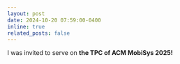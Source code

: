 ```yaml
---
layout: post
date: 2024-10-20 07:59:00-0400
inline: true
related_posts: false
---
```


I was invited to serve on <strong>the TPC of ACM MobiSys 2025!</strong>
